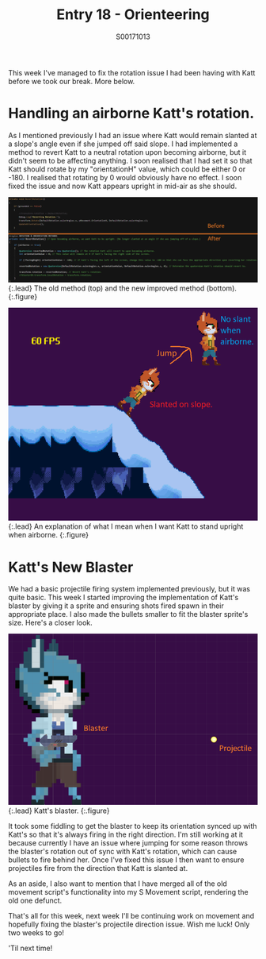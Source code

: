 ﻿---
layout: post
title: Entry 18 - Orienteering
description: >
  A post on the issues of ensuring Katt and her blaster behave properly when it comes to directional input.
author: S00171013
---

This week I've managed to fix the rotation issue I had been having with Katt before we took our break. More below.

# Handling an airborne Katt's rotation.

As I mentioned previously I had an issue where Katt would remain slanted at a slope's angle even if she jumped
off said slope. I had implemented a method to revert Katt to a neutral rotation upon becoming airborne, but it didn't
seem to be affecting anything. I soon realised that I had set it so that Katt should rotate by my "orientationH"
value, which could be either 0 or -180. I realised that rotating by 0 would obviously have no effect. I soon fixed
the issue and now Katt appears upright in mid-air as she should.

![Revert Rotation Method](/assets/img/post_images/jack_images/week-18-revert-rotation-method.png){:.lead}
The old method (top) and the new improved method (bottom).
{:.figure}

![Method in Action](/assets/img/post_images/jack_images/week-18-method-in-action.png){:.lead}
An explanation of what I mean when I want Katt to stand upright when airborne.
{:.figure}

# Katt's New Blaster

We had a basic projectile firing system implemented previously, but it was quite basic. This week I started 
improving the implementation of Katt's blaster by giving it a sprite and ensuring shots fired spawn in their 
appropriate place. I also made the bullets smaller to fit the blaster sprite's size. Here's a closer look.

![Katt's Blaster](/assets/img/post_images/jack_images/week-18-katt-blaster.png){:.lead}
Katt's blaster.
{:.figure}

It took some fiddling to get the blaster to keep its orientation synced up with Katt's so that it's always firing
in the right direction. I'm still working at it because currently I have an issue where jumping for some reason 
throws the blaster's rotation out of sync with Katt's rotation, which can cause bullets to fire behind her. Once
I've fixed this issue I then want to ensure projectiles fire from the direction that Katt is slanted at. 

As an aside, I also want to mention that I have merged all of the old movement script's functionality into my S 
Movement script, rendering the old one defunct.

That's all for this week, next week I'll be continuing work on movement and hopefully fixing the blaster's 
projectile direction issue. Wish me luck! Only two weeks to go!

'Til next time!